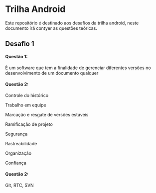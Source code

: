 # Trilha Android

Este repositório é destinado aos desafios da trilha android, neste documento irá contyer as questões teóricas.

## Desafio 1

#### Questão 1:
É um software que tem a finalidade de gerenciar diferentes versões no desenvolvimento de um documento qualquer

#### Questão 2:
Controle do histórico

Trabalho em equipe

Marcação e resgate de versões estáveis

Ramificação de projeto

Segurança

Rastreabilidade

Organização

Confiança

#### Questão 2:
Git, RTC, SVN